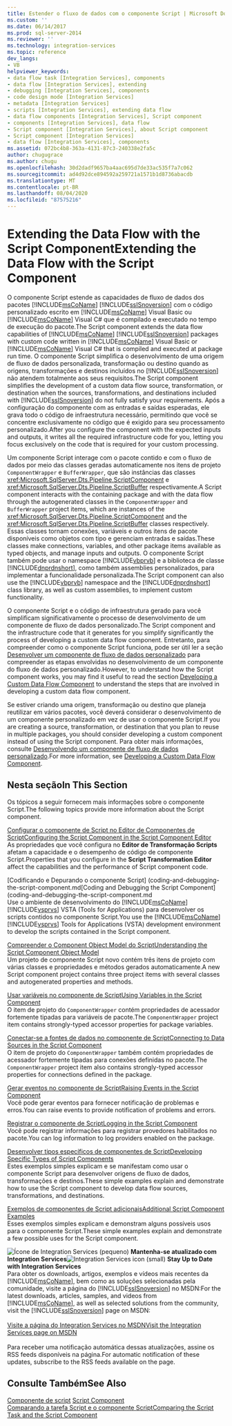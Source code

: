 ```yaml
---
title: Estender o fluxo de dados com o componente Script | Microsoft Docs
ms.custom: ''
ms.date: 06/14/2017
ms.prod: sql-server-2014
ms.reviewer: ''
ms.technology: integration-services
ms.topic: reference
dev_langs:
- VB
helpviewer_keywords:
- data flow task [Integration Services], components
- data flow [Integration Services], extending
- debugging [Integration Services], components
- code design mode [Integration Services]
- metadata [Integration Services]
- scripts [Integration Services], extending data flow
- data flow components [Integration Services], Script component
- components [Integration Services], data flow
- Script component [Integration Services], about Script component
- Script component [Integration Services]
- data flow [Integration Services], components
ms.assetid: 072bc4b8-363a-4131-87c3-240338e2fa5c
author: chugugrace
ms.author: chugu
ms.openlocfilehash: 30d2dadf9657ba4aac695d7de33ac535f7a7c062
ms.sourcegitcommit: ad4d92dce894592a259721a1571b1d8736abacdb
ms.translationtype: MT
ms.contentlocale: pt-BR
ms.lasthandoff: 08/04/2020
ms.locfileid: "87575216"
---
```

# <a name="extending-the-data-flow-with-the-script-component"></a><span data-ttu-id="9eb62-102">Extending the Data Flow with the Script Component</span><span class="sxs-lookup"><span data-stu-id="9eb62-102">Extending the Data Flow with the Script Component</span></span>
  <span data-ttu-id="9eb62-103">O componente Script estende as capacidades de fluxo de dados dos pacotes [!INCLUDE[msCoName](../../../includes/msconame-md.md)] [!INCLUDE[ssISnoversion](../../../includes/ssisnoversion-md.md)] com o código personalizado escrito em [!INCLUDE[msCoName](../../../includes/msconame-md.md)] Visual Basic ou [!INCLUDE[msCoName](../../../includes/msconame-md.md)] Visual C# que é compilado e executado no tempo de execução do pacote.</span><span class="sxs-lookup"><span data-stu-id="9eb62-103">The Script component extends the data flow capabilities of [!INCLUDE[msCoName](../../../includes/msconame-md.md)] [!INCLUDE[ssISnoversion](../../../includes/ssisnoversion-md.md)] packages with custom code written in [!INCLUDE[msCoName](../../../includes/msconame-md.md)] Visual Basic or [!INCLUDE[msCoName](../../../includes/msconame-md.md)] Visual C# that is compiled and executed at package run time.</span></span> <span data-ttu-id="9eb62-104">O componente Script simplifica o desenvolvimento de uma origem de fluxo de dados personalizada, transformação ou destino quando as origens, transformações e destinos incluídos no [!INCLUDE[ssISnoversion](../../../includes/ssisnoversion-md.md)] não atendem totalmente aos seus requisitos.</span><span class="sxs-lookup"><span data-stu-id="9eb62-104">The Script component simplifies the development of a custom data flow source, transformation, or destination when the sources, transformations, and destinations included with [!INCLUDE[ssISnoversion](../../../includes/ssisnoversion-md.md)] do not fully satisfy your requirements.</span></span> <span data-ttu-id="9eb62-105">Após a configuração do componente com as entradas e saídas esperadas, ele grava todo o código de infraestrutura necessário, permitindo que você se concentre exclusivamente no código que é exigido para seu processamento personalizado.</span><span class="sxs-lookup"><span data-stu-id="9eb62-105">After you configure the component with the expected inputs and outputs, it writes all the required infrastructure code for you, letting you focus exclusively on the code that is required for your custom processing.</span></span>  
  
 <span data-ttu-id="9eb62-106">Um componente Script interage com o pacote contido e com o fluxo de dados por meio das classes geradas automaticamente nos itens de projeto `ComponentWrapper` e `BufferWrapper`, que são instâncias das classes <xref:Microsoft.SqlServer.Dts.Pipeline.ScriptComponent> e <xref:Microsoft.SqlServer.Dts.Pipeline.ScriptBuffer> respectivamente.</span><span class="sxs-lookup"><span data-stu-id="9eb62-106">A Script component interacts with the containing package and with the data flow through the autogenerated classes in the `ComponentWrapper` and `BufferWrapper` project items, which are instances of the <xref:Microsoft.SqlServer.Dts.Pipeline.ScriptComponent> and the <xref:Microsoft.SqlServer.Dts.Pipeline.ScriptBuffer> classes respectively.</span></span> <span data-ttu-id="9eb62-107">Essas classes tornam conexões, variáveis e outros itens de pacote disponíveis como objetos com tipo e gerenciam entradas e saídas.</span><span class="sxs-lookup"><span data-stu-id="9eb62-107">These classes make connections, variables, and other package items available as typed objects, and manage inputs and outputs.</span></span> <span data-ttu-id="9eb62-108">O componente Script também pode usar o namespace [!INCLUDE[vbprvb](../../../includes/vbprvb-md.md)] e a biblioteca de classe [!INCLUDE[dnprdnshort](../../../includes/dnprdnshort-md.md)], como também assemblies personalizados, para implementar a funcionalidade personalizada.</span><span class="sxs-lookup"><span data-stu-id="9eb62-108">The Script component can also use the [!INCLUDE[vbprvb](../../../includes/vbprvb-md.md)] namespace and the [!INCLUDE[dnprdnshort](../../../includes/dnprdnshort-md.md)] class library, as well as custom assemblies, to implement custom functionality.</span></span>  
  
 <span data-ttu-id="9eb62-109">O componente Script e o código de infraestrutura gerado para você simplificam significativamente o processo de desenvolvimento de um componente de fluxo de dados personalizado.</span><span class="sxs-lookup"><span data-stu-id="9eb62-109">The Script component and the infrastructure code that it generates for you simplify significantly the process of developing a custom data flow component.</span></span> <span data-ttu-id="9eb62-110">Entretanto, para compreender como o componente Script funciona, pode ser útil ler a seção [Desenvolver um componente de fluxo de dados personalizado](../../extending-packages-custom-objects/data-flow/developing-a-custom-data-flow-component.md) para compreender as etapas envolvidas no desenvolvimento de um componente do fluxo de dados personalizado.</span><span class="sxs-lookup"><span data-stu-id="9eb62-110">However, to understand how the Script component works, you may find it useful to read the section [Developing a Custom Data Flow Component](../../extending-packages-custom-objects/data-flow/developing-a-custom-data-flow-component.md) to understand the steps that are involved in developing a custom data flow component.</span></span>  
  
 <span data-ttu-id="9eb62-111">Se estiver criando uma origem, transformação ou destino que planeja reutilizar em vários pacotes, você deverá considerar o desenvolvimento de um componente personalizado em vez de usar o componente Script.</span><span class="sxs-lookup"><span data-stu-id="9eb62-111">If you are creating a source, transformation, or destination that you plan to reuse in multiple packages, you should consider developing a custom component instead of using the Script component.</span></span> <span data-ttu-id="9eb62-112">Para obter mais informações, consulte [Desenvolvendo um componente de fluxo de dados personalizado](../../extending-packages-custom-objects/data-flow/developing-a-custom-data-flow-component.md).</span><span class="sxs-lookup"><span data-stu-id="9eb62-112">For more information, see [Developing a Custom Data Flow Component](../../extending-packages-custom-objects/data-flow/developing-a-custom-data-flow-component.md).</span></span>  
  
## <a name="in-this-section"></a><span data-ttu-id="9eb62-113">Nesta seção</span><span class="sxs-lookup"><span data-stu-id="9eb62-113">In This Section</span></span>  
 <span data-ttu-id="9eb62-114">Os tópicos a seguir fornecem mais informações sobre o componente Script.</span><span class="sxs-lookup"><span data-stu-id="9eb62-114">The following topics provide more information about the Script component.</span></span>  
  
 [<span data-ttu-id="9eb62-115">Configurar o componente de Script no Editor de Componentes de Script</span><span class="sxs-lookup"><span data-stu-id="9eb62-115">Configuring the Script Component in the Script Component Editor</span></span>](configuring-the-script-component-in-the-script-component-editor.md)  
 <span data-ttu-id="9eb62-116">As propriedades que você configura no **Editor de Transformação Scripts** afetam a capacidade e o desempenho de código de componente Script.</span><span class="sxs-lookup"><span data-stu-id="9eb62-116">Properties that you configure in the **Script Transformation Editor** affect the capabilities and the performance of Script component code.</span></span>  
  
 <span data-ttu-id="9eb62-117">[Codificando e Depurando o componente Script] (coding-and-debugging-the-script-component.md</span><span class="sxs-lookup"><span data-stu-id="9eb62-117">[Coding and Debugging the Script Component](coding-and-debugging-the-script-component.md</span></span>  
 <span data-ttu-id="9eb62-118">Use o ambiente de desenvolvimento do [!INCLUDE[msCoName](../../../includes/msconame-md.md)] [!INCLUDE[vsprvs](../../../includes/vsprvs-md.md)] VSTA (Tools for Applications) para desenvolver os scripts contidos no componente Script.</span><span class="sxs-lookup"><span data-stu-id="9eb62-118">You use the [!INCLUDE[msCoName](../../../includes/msconame-md.md)] [!INCLUDE[vsprvs](../../../includes/vsprvs-md.md)] Tools for Applications (VSTA) development environment to develop the scripts contained in the Script component.</span></span>  
  
 [<span data-ttu-id="9eb62-119">Compreender o Component Object Model do Script</span><span class="sxs-lookup"><span data-stu-id="9eb62-119">Understanding the Script Component Object Model</span></span>](understanding-the-script-component-object-model.md)  
 <span data-ttu-id="9eb62-120">Um projeto de componente Script novo contém três itens de projeto com várias classes e propriedades e métodos gerados automaticamente.</span><span class="sxs-lookup"><span data-stu-id="9eb62-120">A new Script component project contains three project items with several classes and autogenerated properties and methods.</span></span>  
  
 [<span data-ttu-id="9eb62-121">Usar variáveis no componente de Script</span><span class="sxs-lookup"><span data-stu-id="9eb62-121">Using Variables in the Script Component</span></span>](using-variables-in-the-script-component.md)  
 <span data-ttu-id="9eb62-122">O item de projeto do `ComponentWrapper` contém propriedades de acessador fortemente tipadas para variáveis de pacote.</span><span class="sxs-lookup"><span data-stu-id="9eb62-122">The `ComponentWrapper` project item contains strongly-typed accessor properties for package variables.</span></span>  
  
 [<span data-ttu-id="9eb62-123">Conectar-se a fontes de dados no componente de Script</span><span class="sxs-lookup"><span data-stu-id="9eb62-123">Connecting to Data Sources in the Script Component</span></span>](connecting-to-data-sources-in-the-script-component.md)  
 <span data-ttu-id="9eb62-124">O item de projeto do `ComponentWrapper` também contém propriedades de acessador fortemente tipadas para conexões definidas no pacote.</span><span class="sxs-lookup"><span data-stu-id="9eb62-124">The `ComponentWrapper` project item also contains strongly-typed accessor properties for connections defined in the package.</span></span>  
  
 [<span data-ttu-id="9eb62-125">Gerar eventos no componente de Script</span><span class="sxs-lookup"><span data-stu-id="9eb62-125">Raising Events in the Script Component</span></span>](raising-events-in-the-script-component.md)  
 <span data-ttu-id="9eb62-126">Você pode gerar eventos para fornecer notificação de problemas e erros.</span><span class="sxs-lookup"><span data-stu-id="9eb62-126">You can raise events to provide notification of problems and errors.</span></span>  
  
 [<span data-ttu-id="9eb62-127">Registrar o componente de Script</span><span class="sxs-lookup"><span data-stu-id="9eb62-127">Logging in the Script Component</span></span>](logging-in-the-script-component.md)  
 <span data-ttu-id="9eb62-128">Você pode registrar informações para registrar provedores habilitados no pacote.</span><span class="sxs-lookup"><span data-stu-id="9eb62-128">You can log information to log providers enabled on the package.</span></span>  
  
 [<span data-ttu-id="9eb62-129">Desenvolver tipos específicos de componentes de Script</span><span class="sxs-lookup"><span data-stu-id="9eb62-129">Developing Specific Types of Script Components</span></span>](../../extending-packages-scripting-data-flow-script-component-types/developing-specific-types-of-script-components.md)  
 <span data-ttu-id="9eb62-130">Estes exemplos simples explicam e se manifestam como usar o componente Script para desenvolver origens de fluxo de dados, transformações e destinos.</span><span class="sxs-lookup"><span data-stu-id="9eb62-130">These simple examples explain and demonstrate how to use the Script component to develop data flow sources, transformations, and destinations.</span></span>  
  
 [<span data-ttu-id="9eb62-131">Exemplos de componentes de Script adicionais</span><span class="sxs-lookup"><span data-stu-id="9eb62-131">Additional Script Component Examples</span></span>](../../extending-packages-scripting-data-flow-script-component-examples/additional-script-component-examples.md)  
 <span data-ttu-id="9eb62-132">Esses exemplos simples explicam e demonstram alguns possíveis usos para o componente Script.</span><span class="sxs-lookup"><span data-stu-id="9eb62-132">These simple examples explain and demonstrate a few possible uses for the Script component.</span></span>  
  
<span data-ttu-id="9eb62-133">![Ícone de Integration Services (pequeno)](../../media/dts-16.gif "Ícone do Integration Services (pequeno)")  **Mantenha-se atualizado com Integration Services**</span><span class="sxs-lookup"><span data-stu-id="9eb62-133">![Integration Services icon (small)](../../media/dts-16.gif "Integration Services icon (small)")  **Stay Up to Date with Integration Services**</span></span><br /> <span data-ttu-id="9eb62-134">Para obter os downloads, artigos, exemplos e vídeos mais recentes da [!INCLUDE[msCoName](../../../includes/msconame-md.md)], bem como as soluções selecionadas pela comunidade, visite a página do [!INCLUDE[ssISnoversion](../../../includes/ssisnoversion-md.md)] no MSDN:</span><span class="sxs-lookup"><span data-stu-id="9eb62-134">For the latest downloads, articles, samples, and videos from [!INCLUDE[msCoName](../../../includes/msconame-md.md)], as well as selected solutions from the community, visit the [!INCLUDE[ssISnoversion](../../../includes/ssisnoversion-md.md)] page on MSDN:</span></span><br /><br /> [<span data-ttu-id="9eb62-135">Visite a página do Integration Services no MSDN</span><span class="sxs-lookup"><span data-stu-id="9eb62-135">Visit the Integration Services page on MSDN</span></span>](https://go.microsoft.com/fwlink/?LinkId=136655)<br /><br /> <span data-ttu-id="9eb62-136">Para receber uma notificação automática dessas atualizações, assine os RSS feeds disponíveis na página.</span><span class="sxs-lookup"><span data-stu-id="9eb62-136">For automatic notification of these updates, subscribe to the RSS feeds available on the page.</span></span>  
  
## <a name="see-also"></a><span data-ttu-id="9eb62-137">Consulte Também</span><span class="sxs-lookup"><span data-stu-id="9eb62-137">See Also</span></span>  
 <span data-ttu-id="9eb62-138">[Componente de script](../../data-flow/transformations/script-component.md) </span><span class="sxs-lookup"><span data-stu-id="9eb62-138">[Script Component](../../data-flow/transformations/script-component.md) </span></span>  
 [<span data-ttu-id="9eb62-139">Comparando a tarefa Script e o componente Script</span><span class="sxs-lookup"><span data-stu-id="9eb62-139">Comparing the Script Task and the Script Component</span></span>](../comparing-the-script-task-and-the-script-component.md)  
  
  
